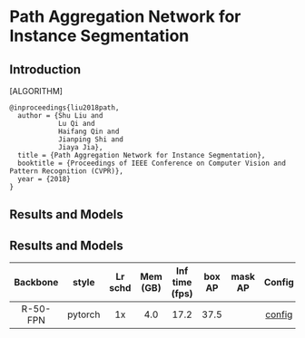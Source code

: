 # Path Aggregation Network for Instance Segmentation

## Introduction

[ALGORITHM]

```
@inproceedings{liu2018path,
  author = {Shu Liu and
            Lu Qi and
            Haifang Qin and
            Jianping Shi and
            Jiaya Jia},
  title = {Path Aggregation Network for Instance Segmentation},
  booktitle = {Proceedings of IEEE Conference on Computer Vision and Pattern Recognition (CVPR)},
  year = {2018}
}
```

## Results and Models

## Results and Models

| Backbone      | style      | Lr schd | Mem (GB) | Inf time (fps) | box AP | mask AP | Config | Download |
|:-------------:|:----------:|:-------:|:--------:|:--------------:|:------:|:-------:|:------:|:--------:|
| R-50-FPN      | pytorch    | 1x      | 4.0      | 17.2           | 37.5   |         | [config](https://github.com/open-mmlab/mmdetection/tree/master/configs/pafpn/faster_rcnn_r50_pafpn_1x_coco.py) | [model](http://download.openmmlab.com/mmdetection/v2.0/pafpn/faster_rcnn_r50_pafpn_1x_coco/faster_rcnn_r50_pafpn_1x_coco_bbox_mAP-0.375_20200503_105836-b7b4b9bd.pth) &#124; [log](http://download.openmmlab.com/mmdetection/v2.0/pafpn/faster_rcnn_r50_pafpn_1x_coco/faster_rcnn_r50_pafpn_1x_coco_20200503_105836.log.json) |
